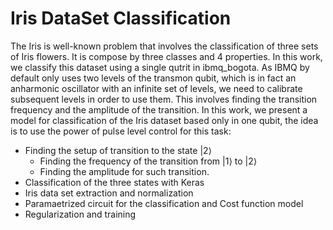 # Iris DataSet Classification 

The Iris is well-known problem that involves the classification of three sets of Iris flowers. It is compose by three classes and 4 properties. In this work, we classify this dataset using a single qutrit in ibmq_bogota.
As IBMQ by default only uses two levels of the transmon qubit, which is in fact an anharmonic oscillator with an infinite set of levels, we need to calibrate subsequent levels in order to use them. This involves finding the transition frequency and the amplitude of the transition. In this work, we present a model for classification of the Iris dataset based only in one qubit, the idea is to use the power of pulse level control for this task:

* Finding the setup of transition to the state $|2\rangle$
    * Finding the frequency of the transition from $|1\rangle$ to $|2\rangle$
    * Finding the amplitude for such transition.
* Classification of the three states with Keras
* Iris data set extraction and normalization
* Paramaetrized circuit for the classification and Cost function model
* Regularization and training

